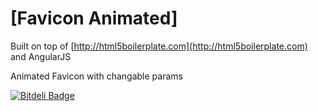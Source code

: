 # [Favicon Animated]

Built on top of [http://html5boilerplate.com](http://html5boilerplate.com)
and AngularJS

Animated Favicon with changable params


[![Bitdeli Badge](https://d2weczhvl823v0.cloudfront.net/frozonfreak/html5-angularjs-favicojs-boilerplate/trend.png)](https://bitdeli.com/free "Bitdeli Badge")

